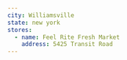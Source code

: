 ```yaml
---
city: Williamsville
state: new york
stores:
  - name: Feel Rite Fresh Market
    address: 5425 Transit Road
---
```

